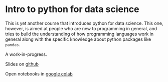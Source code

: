 
# Intro to python for data science

This is yet another course that introduces python for data science. This one, however,
is aimed at people who are new to programming in general, and tries to build the
understanding of how programming languages work in general along with the specific
knowledge about python packages like `pandas`.

A work-in-progress.

Slides on [github](https://mxposed.github.io/python-data-science/)

Open notebooks in [google colab](https://colab.research.google.com/github/mxposed/python-data-science/)

